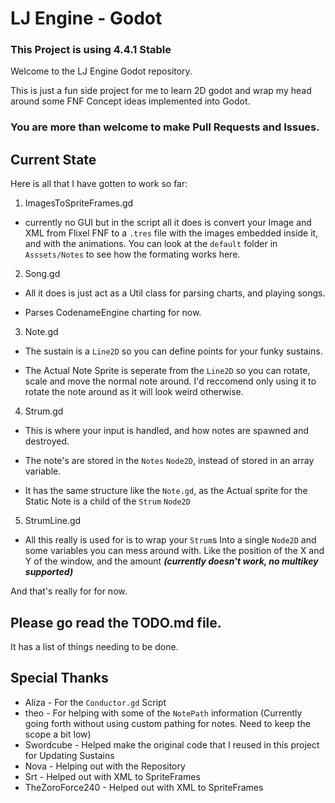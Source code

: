 # LJ Engine - Godot
### This Project is using 4.4.1 Stable
Welcome to the LJ Engine Godot repository.

This is just a fun side project for me to learn 2D godot and wrap my head around some FNF Concept ideas implemented into Godot.

### You are more than welcome to make Pull Requests and Issues.

## Current State
Here is all that I have gotten to work so far:

1. ImagesToSpriteFrames.gd
- currently no GUI but in the script all it does is convert your Image and XML from Flixel FNF to a `.tres` file with the images embedded inside it, and with the animations. You can look at the `default` folder in `Asssets/Notes` to see how the formating works here.

2. Song.gd
- All it does is just act as a Util class for parsing charts, and playing songs.

- Parses CodenameEngine charting for now.

3. Note.gd
- The sustain is a `Line2D` so you can define points for your funky sustains.

- The Actual Note Sprite is seperate from the `Line2D` so you can rotate, scale and move the normal note around. I'd reccomend only using it to rotate the note around as it will look weird otherwise.

4. Strum.gd
- This is where your input is handled, and how notes are spawned and destroyed.

- The note's are stored in the `Notes` `Node2D`, instead of stored in an array variable.

- It has the same structure like the `Note.gd`, as the Actual sprite for the Static Note is a child of the `Strum` `Node2D`

5. StrumLine.gd
- All this really is used for is to wrap your `Strum`s Into a single `Node2D` and some variables you can mess around with. Like the position of the X and Y of the window, and the amount ***(currently doesn't work, no multikey supported)***

And that's really for for now.

## Please go read the TODO.md file.
It has a list of things needing to be done.

## Special Thanks
- Aliza - For the `Conductor.gd` Script
- theo - For helping with some of the `NotePath` information (Currently going forth without using custom pathing for notes. Need to keep the scope a bit low)
- Swordcube - Helped make the original code that I reused in this project for Updating Sustains
- Nova - Helping out with the Repository
- Srt - Helped out with XML to SpriteFrames
- TheZoroForce240 - Helped out with XML to SpriteFrames
